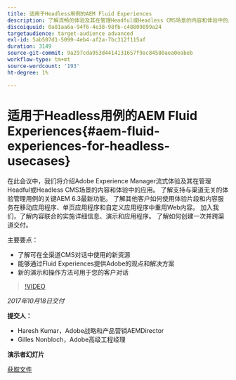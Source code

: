```yaml
---
title: 适用于Headless用例的AEM Fluid Experiences
description: 了解流畅的体验及其在管理Headful或Headless CMS场景的内容和体验中的应用。 了解关键AEM 6.3最新功能，这些功能支持与渠道无关的体验管理用例等。
discoiquuid: 0a81aa6a-94f6-4e38-98fb-c48809899a24
targetaudience: target-audience advanced
exl-id: 5ab507d1-5099-4eb4-af2a-7bc312f115af
duration: 3149
source-git-commit: 9a297cda953d4414131657f9ac84580aea0eabeb
workflow-type: tm+mt
source-wordcount: '193'
ht-degree: 1%

---
```


# 适用于Headless用例的AEM Fluid Experiences{#aem-fluid-experiences-for-headless-usecases}

在此会议中，我们将介绍Adobe Experience Manager流式体验及其在管理Headful或Headless CMS场景的内容和体验中的应用。 了解支持与渠道无关的体验管理用例的关键AEM 6.3最新功能。 了解其他客户如何使用体验片段和内容服务在移动应用程序、单页应用程序和自定义应用程序中重用Web内容。 加入我们，了解内容联合的实施详细信息、演示和应用程序。 了解如何创建一次并跨渠道交付。

主要要点：

* 了解可在全渠道CMS对话中使用的新资源
* 能够通过Fluid Experiences提供Adobe的观点和解决方案
* 新的演示和操作方法可用于您的客户对话

>[!VIDEO](https://video.tv.adobe.com/v/20495/?quality=9)

*2017年10月18日交付*

**提交人：**

* Haresh Kumar，Adobe战略和产品营销AEMDirector
* Gilles Nonbloch，Adobe高级工程经理

**演示者幻灯片**

[获取文件](assets/gems-fluid-experiencesoct1617.pdf)
<!--
[Get back to the Overview](https://helpx.adobe.com/experience-manager/kt/eseminars/gems/aem-index.html)
-->
